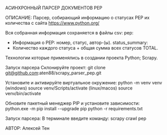 АСИНХРОННЫЙ ПАРСЕР ДОКУМЕНТОВ PEP

ОПИСАНИЕ:
Парсер, собирающий информацию о статусах PEP их количества с сайта https://www.python.org/

Вся собранная информация сохраняется в файлы csv:
pep:
  - Информация о PEP: номер, статус, автор-(ы).
status_summary:
  - Количество каждого статуса + общая сумма всех статусов TOTAL.

Технологии которые применялись в создании проекта
Python;
Scrapy.

Запуск парсера
Склонируйте проект:
git clone git@github.com:aten88/scrapy_parser_pep.git

Установите и активируйте виртуальное окружение:
python -m venv venv
(windows) source venv/Scripts/activate
(linux/macos) source venv/bin/activate

Обновите пакетный менеджер PIP и установите зависимости:
python.exe -m pip install --upgrade pip
python -r requirements.txt

Запуск парсера:
В терминале введите команду: scrapy crawl pep

АВТОР:
Алексей Тен
